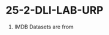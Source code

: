 # 25-2-DLI-LAB-URP
1. IMDB Datasets are from <LEARNING THE DIFFERENCE THAT MAKES A DIFFERENCE WITH COUNTERFACTUALLY-AUGMENTED DATA>
